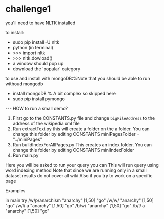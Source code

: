 # challenge1

you'll need to have NLTK installed

to install:
 * sudo pip install -U nltk
 * python (in terminal)
 * \>\>\> import nltk
 * \>\>\> nltk.dowload()
 * a window should pop up
 * download the 'popular' category


to use and install with mongoDB:%Note that you should be able to run withoud mongodb

* install mongoDB % A bit complex so skipped here
* sudo pip install pymongo


 --- HOW to run a small demo?

1)  First go to the CONSTANTS.py file and change `bigFileAddress` to the address of the wikipedia xml file
2)  Run extractText.py this will create a folder on the a folder. You can change this folder by editing CONSTANTS miniPagesFolder = "../miniPages"
3)  Run buildIndexForAllPages.py This creates an index folder. You can change this folder by editing CONSTANTS miniIndexFolder
4)  Run main.py

 Here you will be asked to run your query you can
 This will run query using word indexing method
 Note that since we are running only in a small dataset results do not cover all wiki
 Also if you try to work on a specific page

Examples

in main try /w/p/anarchism "anarchy" [1,50] "go"
            /w/w/ "anarchy" [1,50] "go"
            /w/l/ a "anarchy" [1,50] "go"
            /b/w/ "anarchy" [1,50] "go"
            /b/l/ a "anarchy" [1,50] "go"
